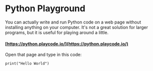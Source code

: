 # Python Playground

You can actually write and run Python code on a web page without installing anything on your computer.  It's not a great solution for larger programs, but it is useful for playing around a little.

#### [https://python.playcode.io/](https://python.playcode.io/)

Open that page and type in this code:

```
print("Hello World")
```

####
